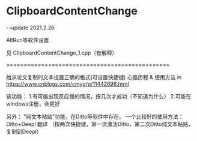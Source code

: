 # ClipboardContentChange


--update 2021.2.26

AltRun等软件设置

见 ClipboardContentChange_1.cpp（有解释）









===============================================

给从论文复制的文本设置正确的格式(可设置快捷键)
心路历程 & 使用方法
in https://www.cnblogs.com/cmyg/p/11442696.html

该功能：
1.有可能出现反应慢的情况，按几次才成功（不知道为什么）
2.可能在windows注册，会更好

另外：
"纯文本粘贴"功能，在Ditto等软件中存在。
一个比较好的使用方法：
Ditto+Deepl 翻译 （按两次快捷键，第一次激活Ditto，第二次Ditto纯文本粘贴，复制到Deepl）
